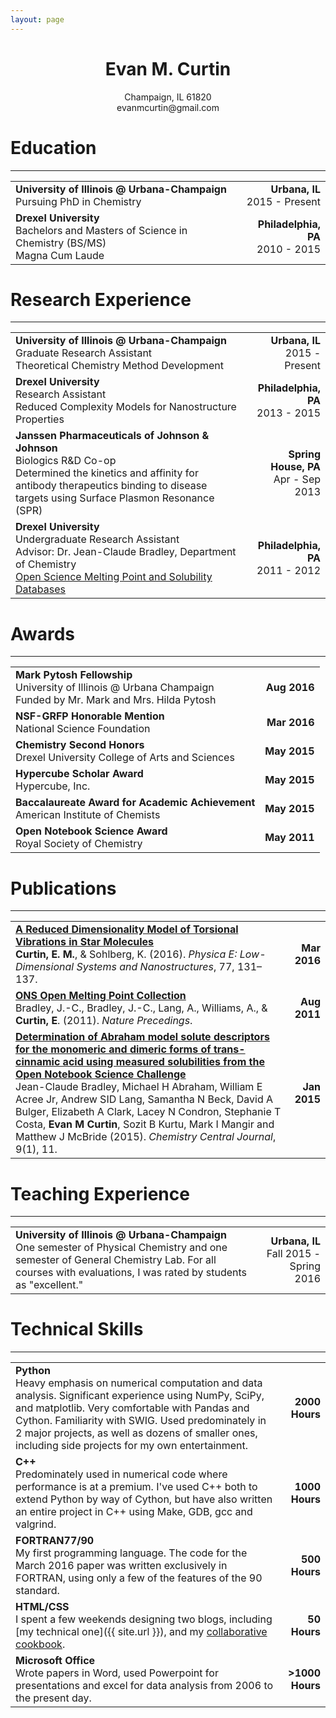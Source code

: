```yaml
---
layout: page
---
```




<h1 align="center"> Evan M. Curtin </h1>

<p align="center">
  Champaign, IL 61820 <br>
  evanmcurtin@gmail.com <br>
</p>


# Education

---

|||
| :-------------------------------------------------------------------------------------- | ------------------------------------: |
| **University of Illinois @ Urbana-Champaign** <br> Pursuing PhD in Chemistry            |    **Urbana, IL** <br> 2015 - Present |
| **Drexel University** <br> Bachelors and Masters of Science in Chemistry (BS/MS) <br> Magna Cum Laude                                                                                     | **Philadelphia, PA** <br> 2010 - 2015 |

# Research Experience

---

|||
| :----------------------------------------------------------------------------- | ------------------------------------: |
| **University of Illinois @ Urbana-Champaign** <br> Graduate Research Assistant <br> Theoretical Chemistry Method Development                                                                      | **Urbana, IL** <br> 2015 - Present    |
| **Drexel University** <br> Research Assistant <br> Reduced Complexity Models for Nanostructure Properties                                                                       | **Philadelphia, PA** <br> 2013 - 2015 |
| **Janssen Pharmaceuticals of Johnson & Johnson** <br> Biologics R&D Co-op <br> Determined the kinetics and affinity for antibody therapeutics binding to disease targets using Surface Plasmon Resonance (SPR)    | **Spring House, PA** <br> Apr - Sep 2013 |
| **Drexel University** <br> Undergraduate Research Assistant <br> Advisor: Dr. Jean-Claude Bradley, Department of Chemistry <br> [Open Science Melting Point and Solubility Databases](http://usefulchem.wikispaces.com/)                                                      |  **Philadelphia, PA** <br> 2011 - 2012 |

# Awards

---

|||
| :---------------------------------------------------------------------------------------------------------------------- | -----------: |
| **Mark Pytosh Fellowship** <br> University of Illinois @ Urbana Champaign <br> Funded by Mr. Mark and Mrs. Hilda Pytosh | **Aug 2016** |
| **NSF-GRFP Honorable Mention** <br> National Science Foundation                                                         | **Mar 2016** |
| **Chemistry Second Honors** <br> Drexel University College of Arts and Sciences                                         | **May 2015** |
| **Hypercube Scholar Award** <br> Hypercube, Inc.                                                                        | **May 2015** |
| **Baccalaureate Award for Academic Achievement** <br> American Institute of Chemists                                    | **May 2015** |
| **Open Notebook Science Award** <br> Royal Society of Chemistry                                                         | **May 2011** |

# Publications

---

|||
| :-- | --: |
| [**A Reduced Dimensionality Model of Torsional Vibrations in Star Molecules**](http://dx.doi.org/10.1016/j.physe.2015.11.013) <br> **Curtin, E. M.**, & Sohlberg, K. (2016). *Physica E: Low-Dimensional Systems and Nanostructures*, 77, 131–137. |    **Mar 2016** |
| [**ONS Open Melting Point Collection**](http://dx.doi.org/10.1038/npre.2011.6229.1) <br> Bradley, J.-C., Bradley, J.-C., Lang, A., Williams, A., & **Curtin, E**. (2011). *Nature Precedings*. | **Aug 2011** |
| [**Determination of Abraham model solute descriptors for the monomeric and dimeric forms of trans-cinnamic acid using measured solubilities from the Open Notebook Science Challenge**](http://dx.doi.org/10.1186/s13065-015-0080-9) <br> Jean-Claude Bradley, Michael H Abraham, William E Acree Jr, Andrew SID Lang, Samantha N Beck, David A Bulger, Elizabeth A Clark, Lacey N Condron, Stephanie T Costa, **Evan M Curtin**, Sozit B Kurtu, Mark I Mangir and Matthew J McBride (2015). *Chemistry Central Journal*, 9(1), 11. | **Jan 2015** |

# Teaching Experience

---

|||
| :-------------------------------------------- | -------------: |
| **University of Illinois @ Urbana-Champaign** <br> One semester of Physical Chemistry and one semester of General Chemistry Lab. For all courses with evaluations, I was rated by students as "excellent." | **Urbana, IL** <br> Fall 2015 - Spring 2016 |

# Technical Skills

---

|||
| :-------------------------------------------- | -------------: |
| **Python** <br> Heavy emphasis on numerical computation and data analysis. Significant experience using NumPy, SciPy, and matplotlib. Very comfortable with Pandas and Cython. Familiarity with SWIG. Used predominately in 2 major projects, as well as dozens of smaller ones, including side projects for my own entertainment. | **2000 Hours** |
| **C++** <br> Predominately used in numerical code where performance is at a premium. I've used C++ both to extend Python by way of Cython, but have also written an entire project in C++ using Make, GDB, gcc and valgrind.  | **1000 Hours** |
| **FORTRAN77/90** <br> My first programming language. The code for the March 2016 paper was written exclusively in FORTRAN, using only a few of the features of the 90 standard.   | **500 Hours** |
| **HTML/CSS** <br> I spent a few weekends designing two blogs, including [my technical one]({{ site.url }}), and my [collaborative cookbook](https://evanandfriends.github.io/).   | **50 Hours** |
| **Microsoft Office** <br> Wrote papers in Word, used Powerpoint for presentations and excel for data analysis from 2006 to the present day. | **>1000 Hours** |

